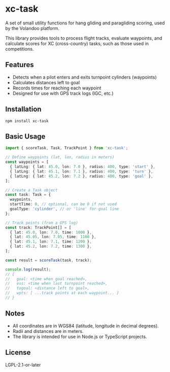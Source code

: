 # xc-task

A set of small utility functions for hang gliding and paragliding scoring, used by the Volandoo platform.

This library provides tools to process flight tracks, evaluate waypoints, and calculate scores for XC (cross-country) tasks, such as those used in competitions.

## Features
- Detects when a pilot enters and exits turnpoint cylinders (waypoints)
- Calculates distances left to goal
- Records times for reaching each waypoint
- Designed for use with GPS track logs (IGC, etc.)

## Installation

```
npm install xc-task
```

## Basic Usage

```typescript
import { scoreTask, Task, TrackPoint } from 'xc-task';

// Define waypoints (lat, lon, radius in meters)
const waypoints = [
  { latLng: { lat: 45.0, lon: 7.0 }, radius: 400, type: 'start' },
  { latLng: { lat: 45.1, lon: 7.1 }, radius: 400, type: 'turn' },
  { latLng: { lat: 45.2, lon: 7.2 }, radius: 400, type: 'goal' },
];

// Create a Task object
const task: Task = {
  waypoints,
  startTime: 0, // optional, can be 0 if not used
  goalType: 'cylinder', // or 'line' for goal line
};

// Track points (from a GPS log)
const track: TrackPoint[] = [
  { lat: 45.0, lon: 7.0, time: 1000 },
  { lat: 45.05, lon: 7.05, time: 1100 },
  { lat: 45.1, lon: 7.1, time: 1200 },
  { lat: 45.2, lon: 7.2, time: 1300 },
];

const result = scoreTask(task, track);

console.log(result);
// {
//   goal: <time when goal reached>,
//   ess: <time when last turnpoint reached>,
//   togoal: <distance left to goal>,
//   wpts: [ ...track points at each waypoint... ]
// }
```

## Notes
- All coordinates are in WGS84 (latitude, longitude in decimal degrees).
- Radii and distances are in meters.
- The library is intended for use in Node.js or TypeScript projects.

## License
LGPL-2.1-or-later
